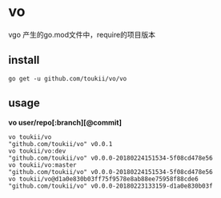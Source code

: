 # vo

vgo 产生的go.mod文件中，require的项目版本

## install

```
go get -u github.com/toukii/vo/vo
```

## usage

__vo user/repo[:branch][@commit]__


```
vo toukii/vo
"github.com/toukii/vo" v0.0.1
vo toukii/vo:dev
"github.com/toukii/vo" v0.0.0-20180224151534-5f08cd478e56                                                                             
vo toukii/vo:master
"github.com/toukii/vo" v0.0.0-20180224151534-5f08cd478e56                                                                             
vo toukii/vo@d1a0e830b03ff75f9578e8ab88ee75958f88cde6
"github.com/toukii/vo" v0.0.0-20180223133159-d1a0e830b03f
```
